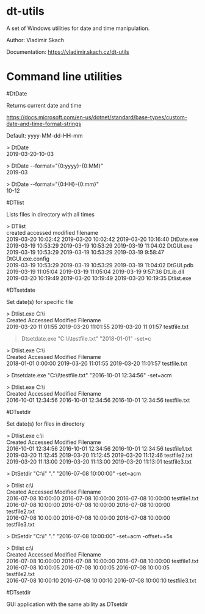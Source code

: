 # dt-utils

A set of Windows utilities for date and time manipulation.

Author: Vladimir Skach

Documentation: https://vladimir.skach.cz/dt-utils

# Command line utilities

#DtDate

Returns current date and time

https://docs.microsoft.com/en-us/dotnet/standard/base-types/custom-date-and-time-format-strings

Default: yyyy-MM-dd-HH-mm

  &gt; DtDate  
  2019-03-20-10-03  
  
  &gt; DtDate --format="{0:yyyy}-{0:MM}"  
  2019-03  
  
  &gt; DtDate --format="{0:HH}-{0:mm}"  
  10-12  


#DTlist

Lists files in directory with all times

&gt; DTlist  
created         accessed        modified        filename  
2019-03-20 10:02:42     2019-03-20 10:02:42     2019-03-20 10:16:40     DtDate.exe  
2019-03-19 10:53:29     2019-03-19 10:53:29     2019-03-19 11:04:02     DtGUI.exe  
2019-03-19 10:53:29     2019-03-19 10:53:29     2019-03-19 9:58:47      DtGUI.exe.config  
2019-03-19 10:53:29     2019-03-19 10:53:29     2019-03-19 11:04:02     DtGUI.pdb  
2019-03-19 11:05:04     2019-03-19 11:05:04     2019-03-19 9:57:36      DtLib.dll  
2019-03-20 10:19:49     2019-03-20 10:19:49     2019-03-20 10:19:35     Dtlist.exe  

#DTsetdate

Set date(s) for specific file

&gt; Dtlist.exe C:\i  
Created                 Accessed                Modified                Filename  
2019-03-20 11:01:55     2019-03-20 11:01:55     2019-03-20 11:01:57     testfile.txt  
  
>Dtsetdate.exe "C:\i\testfile.txt" "2018-01-01" -set=c  
  
&gt; Dtlist.exe C:\i  
Created                 Accessed                Modified                Filename  
2018-01-01 0:00:00      2019-03-20 11:01:55     2019-03-20 11:01:57     testfile.txt  

&gt; Dtsetdate.exe "C:\i\testfile.txt" "2016-10-01 12:34:56" -set=acm  
  
&gt; Dtlist.exe C:\i  
Created                 Accessed                Modified                Filename  
2016-10-01 12:34:56     2016-10-01 12:34:56     2016-10-01 12:34:56     testfile.txt  
  
#DTsetdir

Set date(s) for files in directory
  
&gt; Dtlist.exe c:\i  
Created                 Accessed                Modified                Filename  
2016-10-01 12:34:56     2016-10-01 12:34:56     2016-10-01 12:34:56     testfile1.txt  
2019-03-20 11:12:45     2019-03-20 11:12:45     2019-03-20 11:12:46     testfile2.txt  
2019-03-20 11:13:00     2019-03-20 11:13:00     2019-03-20 11:13:01     testfile3.txt  
  
&gt; DtSetdir "C:\i" "*.*" "2016-07-08 10:00:00" -set=acm  
  
&gt; Dtlist c:\i  
Created                 Accessed                Modified                Filename  
2016-07-08 10:00:00     2016-07-08 10:00:00     2016-07-08 10:00:00     testfile1.txt  
2016-07-08 10:00:00     2016-07-08 10:00:00     2016-07-08 10:00:00     testfile2.txt  
2016-07-08 10:00:00     2016-07-08 10:00:00     2016-07-08 10:00:00     testfile3.txt  
  
&gt; DtSetdir "C:\i" "*.*" "2016-07-08 10:00:00" -set=acm -offset=+5s  
  
&gt; Dtlist c:\i  
Created                 Accessed                Modified                Filename  
2016-07-08 10:00:00     2016-07-08 10:00:00     2016-07-08 10:00:00     testfile1.txt  
2016-07-08 10:00:05     2016-07-08 10:00:05     2016-07-08 10:00:05     testfile2.txt  
2016-07-08 10:00:10     2016-07-08 10:00:10     2016-07-08 10:00:10     testfile3.txt  
  
#DTsetdir  
  
GUI application with the same ability as DTsetdir 
